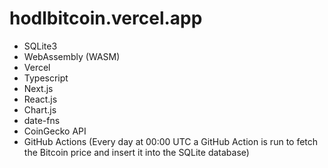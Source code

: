 # hodlbitcoin.vercel.app

- SQLite3
- WebAssembly (WASM)
- Vercel
- Typescript
- Next.js
- React.js
- Chart.js
- date-fns
- CoinGecko API
- GitHub Actions (Every day at 00:00 UTC a GitHub Action is run to fetch the Bitcoin price and insert it into the SQLite database)
